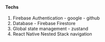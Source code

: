 #### Techs

1. Firebase Authentication - google - github
2. Database - Firebase Firestore
3. Global state management - zustand
4. React Native Nested Stack navigation
